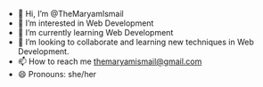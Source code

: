 - 👋 Hi, I’m @TheMaryamIsmail
- 👀 I’m interested in Web Development
- 🌱 I’m currently learning Web Development
- 💞️ I’m looking to collaborate and learning new techniques in Web Development.
- 📫 How to reach me themaryamismail@gmail.com
- 😄 Pronouns: she/her
